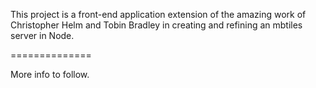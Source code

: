 This project is a front-end application extension of the amazing work of Christopher Helm and Tobin Bradley in creating and refining an mbtiles server in Node.

==============

More info to follow.